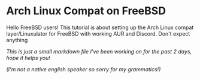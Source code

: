 # Arch Linux Compat on FreeBSD
Hello FreeBSD users! This tutorial is about setting up the Arch Linux compat layer/Linuxulator for FreeBSD with working AUR and Discord.
Don't expect anything 

*This is just a small markdown file I've been working on for the past 2 days, hope it helps you!*

*(I'm not a native english speaker so sorry for my grammatics!)*
